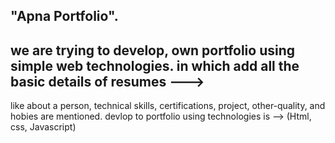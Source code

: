"Apna Portfolio".
--

we are trying to develop, own portfolio using simple web technologies.
in which add all the basic details of resumes ---> 
-- 
like about a person, technical skills, certifications, project, other-quality, and hobies are mentioned.
devlop to portfolio using technologies is --> (Html, css, Javascript)
